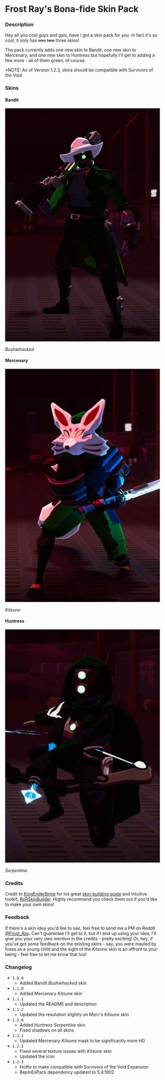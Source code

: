 # Frost Ray's Bona-fide Skin Pack
### Description
Hey all you cool guys and gals, have I got a skin pack for you. In fact it's so cool, it only has ~~one~~ ~~two~~ three skins!

The pack currently adds one new skin to Bandit, one new skin to Mercenary, and one new skin to Huntress but hopefully I'll get to adding a few more - all of them green, of course.

*NOTE: As of Version 1.2.3, skins should be compatible with Survivors of the Void

### Skins

#### Bandit

![BanditScreenshot](https://github.com/jj-starrett/Image-Assets/blob/master/RoR2-Assets/banditScreenshot.PNG?raw=true)

_Bushwhacked_

#### Mercenary

![MercenaryScreenshot](https://github.com/jj-starrett/Image-Assets/blob/master/RoR2-Assets/mercenaryScreenshot.PNG?raw=true)

_Kitsune_

#### Huntress

![HuntressScreenshot](https://github.com/jj-starrett/Image-Assets/blob/master/RoR2-Assets/huntressScreenshot.PNG?raw=true)

_Serpentine_

### Credits

Credit to [KingEnderBrine](https://thunderstore.io/package/KingEnderBrine/) for his great [skin-building guide](https://youtu.be/NzrVKDw-vq4) and intuitive toolkit, [RoRSkinBuilder](https://github.com/KingEnderBrine/RoRSkinBuilder). Highly recommend you check them out if you'd like to make your own skins!

### Feedback

If there's a skin idea you'd like to see, feel free to send me a PM on Reddit [@Frost_Ray](https://www.reddit.com/user/Frost_Ray/). Can't guarantee I'll get to it, but if I end up using your idea, I'll give you your very own mention in the credits - pretty exciting! 
Or, hey, if you've got some feedback on the existing skins - say, you were mauled by foxes as a young child and the sight of the _Kitsune_ skin is an affront to your being - feel free to let me know that too!

### Changelog

 - `1.0.0`
    - Added Bandit _Bushwhacked_ skin
 - `1.1.0`
	 - Added Mercenary _Kitsune_ skin
 - `1.1.1`
	 - Updated the README and description
 - `1.1.2`
	 - Updated the resolution slightly on Merc's _Kitsune_ skin
 - `1.2.0`
	 - Added Huntress _Serpentine_ skin
	 - Fixed shadows on all skins
 - `1.2.1`
	 - Updated Mercenary _Kitsune_ mask to be significantly more HD
 - `1.2.2`
	 - Fixed several texture issues with _Kitsune_ skin
	 - Updated the icon
 - `1.2.3`
	 - Hotfix to make compatible with Survivors of the Void Expansion
	 - BepInExPack dependency updated to 5.4.1902